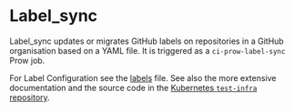 # Label_sync
Label_sync updates or migrates GitHub labels on repositories in a GitHub organisation based on a YAML file. It is triggered as a `ci-prow-label-sync` Prow job.

For Label Configuration see the [labels](https://github.com/kyma-project/test-infra/blob/main/prow/labels.yaml) file.
See also the more extensive documentation and the source code in the [Kubernetes `test-infra` repository](https://github.com/kubernetes/test-infra/tree/master/label_sync).
